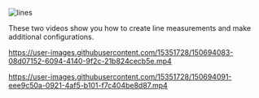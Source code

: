 ![lines](https://user-images.githubusercontent.com/15351728/150683217-658a62c1-afa5-408f-8eaa-c0816b401b92.png)

These two videos show you how to create line measurements and make additional configurations.

https://user-images.githubusercontent.com/15351728/150694083-08d07152-6094-4140-9f2c-21b824cecb5e.mp4

https://user-images.githubusercontent.com/15351728/150694091-eee9c50a-0921-4af5-b101-f7c404be8d87.mp4
